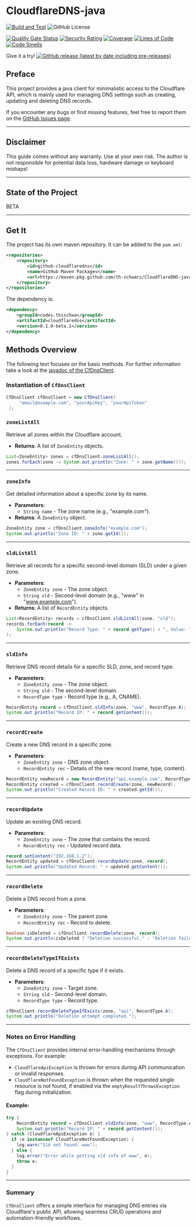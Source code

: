 # CloudflareDNS-java

[![Build and Test](https://github.com/th-schwarz/CloudflareDNS-java/actions/workflows/build-and-test.yml/badge.svg)](https://github.com/th-schwarz/CloudflareDNS-java/actions/workflows/build-and-test.yml)  ![GitHub License](https://img.shields.io/github/license/th-schwarz/CloudflareDNS-java)

[![Quality Gate Status](https://sonarcloud.io/api/project_badges/measure?project=th-schwarz_CloudflareDNS-java&metric=alert_status)](https://sonarcloud.io/summary/new_code?id=th-schwarz_CloudflareDNS-java)
[![Security Rating](https://sonarcloud.io/api/project_badges/measure?project=th-schwarz_CloudflareDNS-java&metric=security_rating)](https://sonarcloud.io/summary/new_code?id=th-schwarz_CloudflareDNS-java)
[![Coverage](https://sonarcloud.io/api/project_badges/measure?project=th-schwarz_CloudflareDNS-java&metric=coverage)](https://sonarcloud.io/summary/new_code?id=th-schwarz_CloudflareDNS-java)
[![Lines of Code](https://sonarcloud.io/api/project_badges/measure?project=th-schwarz_CloudflareDNS-java&metric=ncloc)](https://sonarcloud.io/summary/new_code?id=th-schwarz_CloudflareDNS-java)
[![Code Smells](https://sonarcloud.io/api/project_badges/measure?project=th-schwarz_CloudflareDNS-java&metric=code_smells)](https://sonarcloud.io/summary/new_code?id=th-schwarz_CloudflareDNS-java)

Give it a try! [![GitHub release (latest by date including pre-releases)](https://img.shields.io/github/v/release/th-schwarz/CloudflareDNS-java?include_prereleases)](https://github.com/th-schwarz/CloudflareDNS-java/releases)

## Preface

This project provides a java client for minimalistic access to the Cloudflare API, which is mainly used for managing DNS settings such as creating, updating and deleting DNS records. 

If you encounter any bugs or find missing features, feel free to report them on
the [GitHub Issues page](https://github.com/th-schwarz/CloudflareDNS-java/issues).

---

## Disclaimer

This guide comes without any warranty. Use at your own risk. The author is not responsible for potential data loss, hardware damage or keyboard mishaps!

---

## State of the Project

BETA

---

## Get It

The project has its own maven repository. It can be added to the `pom.xml`:

```xml
<repositories>
    <repository>
        <id>github-cloudflaredns</id>
        <name>GitHub Maven Packages</name>
        <url>https://maven.pkg.github.com/th-schwarz/CloudflareDNS-java</url>
    </repository>
</repositories>
```

The dependency is:
```xml
<dependency>
    <groupId>codes.thischwa</groupId>
    <artifactId>cloudflaredns</artifactId>
    <version>0.1.0-beta.1</version>
</dependency>
```

## Methods Overview

The following text focuses on the basic methods. For further information take a look at the [javadoc of the CfDnsClient](https://th-schwarz.github.io/CloudflareDNS-java/apidocs/codes/thischwa/cf/CfDnsClient.html).

### Instantiation of `CfDnsClient`

```java
CfDnsClient cfDnsClient = new CfDnsClient(
     "email@example.com", "yourApiKey", "yourApiToken"
 );
```

### `zoneListAll`

Retrieve all zones within the Cloudflare account.

- **Returns**: A list of `ZoneEntity` objects.

```java
List<ZoneEntity> zones = cfDnsClient.zoneListAll();
zones.forEach(zone -> System.out.println("Zone: " + zone.getName()));
```

---

### `zoneInfo`

Get detailed information about a specific zone by its name.

- **Parameters**:
    - `String name` - The zone name (e.g., "example.com").
- **Returns**: A `ZoneEntity` object.

```java
ZoneEntity zone = cfDnsClient.zoneInfo("example.com");
System.out.println("Zone ID: " + zone.getId());
```

---

### `sldListAll`

Retrieve all records for a specific second-level domain (SLD) under a given zone.

- **Parameters**:
    - `ZoneEntity zone` - The zone object.
    - `String sld` - Second-level domain (e.g., "www" in "www.example.com").
- **Returns**: A list of `RecordEntity` objects.

```java
List<RecordEntity> records = cfDnsClient.sldListAll(zone, "sld");
records.forEach(record -> 
    System.out.println("Record Type: " + record.getType() + ", Value: " + record.getContent())
);
```

---

### `sldInfo`

Retrieve DNS record details for a specific SLD, zone, and record type.

- **Parameters**:
    - `ZoneEntity zone` - The zone object.
    - `String sld` - The second-level domain.
    - `RecordType type` - Record type (e.g., A, CNAME).

```java
RecordEntity record = cfDnsClient.sldInfo(zone, "www", RecordType.A);
System.out.println("Record IP: " + record.getContent());
```

---

### `recordCreate`

Create a new DNS record in a specific zone.

- **Parameters**:
    - `ZoneEntity zone` - DNS zone object.
    - `RecordEntity rec` - Details of the new record (name, type, content).

```java
RecordEntity newRecord = new RecordEntity("api.example.com", RecordType.A, "192.168.1.1");
RecordEntity created = cfDnsClient.recordCreate(zone, newRecord);
System.out.println("Created Record ID: " + created.getId());
```

---

### `recordUpdate`

Update an existing DNS record.

- **Parameters**:
    - `ZoneEntity zone` - The zone that contains the record.
    - `RecordEntity rec` - Updated record data.

```java
record.setContent("192.168.1.2");
RecordEntity updated = cfDnsClient.recordUpdate(zone, record);
System.out.println("Updated Record: " + updated.getContent());
```

---

### `recordDelete`

Delete a DNS record from a zone.

- **Parameters**:
    - `ZoneEntity zone` - The parent zone.
    - `RecordEntity rec` - Record to delete.

```java
boolean isDeleted = cfDnsClient.recordDelete(zone, record);
System.out.println(isDeleted ? "Deletion successful." : "Deletion failed.");
```

---

### `recordDeleteTypeIfExists`

Delete a DNS record of a specific type if it exists.

- **Parameters**:
    - `ZoneEntity zone` - Target zone.
    - `String sld` - Second-level domain.
    - `RecordType type` - Record type.

```java
cfDnsClient.recordDeleteTypeIfExists(zone, "api", RecordType.A);
System.out.println("Deletion attempt completed.");
```

---

### Notes on Error Handling

The `CfDnsClient` provides internal error-handling mechanisms through exceptions. For example:
- `CloudflareApiException` is thrown for errors during API communication or invalid responses.
- `CloudflareNotFoundException` is thrown when the requested single resource is not found, if enabled via the `emptyResultThrowsException` flag during initialization.

#### Example:

```java
try {
    RecordEntity record = cfDnsClient.sldInfo(zone, "www", RecordType.A);
    System.out.println("Record IP: " + record.getContent());
} catch (CloudflareApiException e) {
  if (e instanceof CloudflareNotFoundException) {
    log.warn("Sld not found: www");
  } else {
    log.error("Error while getting sld info of www", e);
    throw e;
  }  
}
```

---

### Summary

`CfDnsClient` offers a simple interface for managing DNS entries via Cloudflare's public API, allowing seamless CRUD
operations and automation-friendly workflows.

